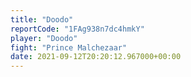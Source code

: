 ```yaml
---
title: "Doodo"
reportCode: "1FAg938n7dc4hmkY"
player: "Doodo"
fight: "Prince Malchezaar"
date: 2021-09-12T20:20:12.967000+00:00
---
```

